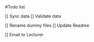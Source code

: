 #Todo list

[] Sync data
[] Validate data

[] Rename dummy files
[] Update Readme

[] Email to Lecturer
